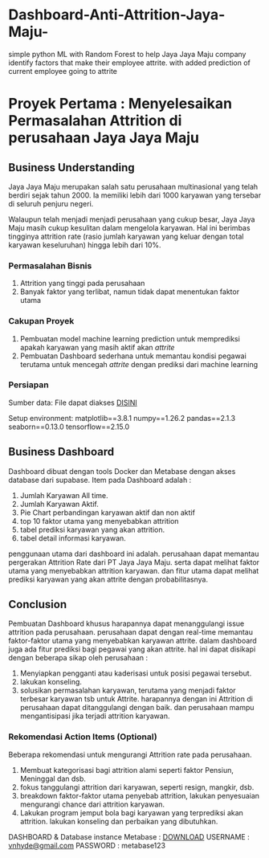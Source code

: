 # Dashboard-Anti-Attrition-Jaya-Maju-
simple python ML with Random Forest to help Jaya Jaya Maju company identify factors that make their employee attrite. with added prediction of current employee going to attrite

# Proyek Pertama : Menyelesaikan Permasalahan Attrition di perusahaan Jaya Jaya Maju

## Business Understanding

Jaya Jaya Maju merupakan salah satu perusahaan multinasional yang telah berdiri sejak tahun 2000. Ia memiliki lebih dari 1000 karyawan yang tersebar di seluruh penjuru negeri. 

Walaupun telah menjadi menjadi perusahaan yang cukup besar, Jaya Jaya Maju masih cukup kesulitan dalam mengelola karyawan. Hal ini berimbas tingginya attrition rate (rasio jumlah karyawan yang keluar dengan total karyawan keseluruhan) hingga lebih dari 10%.

### Permasalahan Bisnis

1. Attrition yang tinggi pada perusahaan
2. Banyak faktor yang terlibat, namun tidak dapat menentukan faktor utama

### Cakupan Proyek

1. Pembuatan model machine learning prediction untuk memprediksi apakah karyawan yang masih aktif akan _attrite_
2. Pembuatan Dashboard sederhana untuk memantau kondisi pegawai terutama untuk mencegah _attrite_ dengan prediksi dari machine learning

### Persiapan

Sumber data: File dapat diakses [DISINI](https://drive.google.com/drive/folders/1wd6S5H8qHrdjIySyc-U64AvO3Y-27Hrc?usp=drive_link)

Setup environment:
matplotlib==3.8.1
numpy==1.26.2
pandas==2.1.3
seaborn==0.13.0
tensorflow==2.15.0

## Business Dashboard

Dashboard dibuat dengan tools Docker dan Metabase dengan akses database dari supabase.
Item pada Dashboard adalah :
1. Jumlah Karyawan All time.
2. Jumlah Karyawan Aktif.
3. Pie Chart perbandingan karyawan aktif dan non aktif
4. top 10 faktor utama yang menyebabkan attrition
5. tabel prediksi karyawan yang akan attrition.
6. tabel detail informasi karyawan.

penggunaan utama dari dashboard ini adalah. perusahaan dapat memantau pergerakan Attrition Rate dari PT Jaya Jaya Maju.
serta dapat melihat faktor utama yang menyebabkan attrition karyawan.
dan fitur utama dapat melihat prediksi karyawan yang akan attrite dengan probabilitasnya.

## Conclusion

Pembuatan Dashboard khusus harapannya dapat menanggulangi issue attrition pada perusahaan. perusahaan dapat dengan real-time memantau faktor-faktor utama yang menyebabkan karyawan attrite.
dalam dashboard juga ada fitur prediksi bagi pegawai yang akan attrite. 
hal ini dapat disikapi dengan beberapa sikap oleh perusahaan :
1. Menyiapkan pengganti atau kaderisasi untuk posisi pegawai tersebut.
2. lakukan konseling.
3. solusikan permasalahan karyawan, terutama yang menjadi faktor terbesar karyawan tsb untuk Attrite.
harapannya dengan ini Attrition di perusahaan dapat ditanggulangi dengan baik. dan perusahaan mampu mengantisipasi jika terjadi attrition karyawan.

### Rekomendasi Action Items (Optional)

Beberapa rekomendasi untuk mengurangi Attrition rate pada perusahaan. 
1. Membuat kategorisasi bagi attrition alami seperti faktor Pensiun, Meninggal dan dsb.
2. fokus tanggulangi attrition dari karyawan, seperti resign, mangkir, dsb.
3. breakdown faktor-faktor utama penyebab attrition, lakukan penyesuaian mengurangi chance dari attrition karyawan.
4. Lakukan program jemput bola bagi karyawan yang terprediksi akan attrition. lakukan konseling dan perbaikan yang dibutuhkan.

DASHBOARD & Database instance Metabase : [DOWNLOAD](https://drive.google.com/file/d/1XQFXEU_XKBAkYoUzfJSCweR9aSZ80MJ-/view?usp=sharing)
USERNAME : vnhyde@gmail.com
PASSWORD : metabase123

